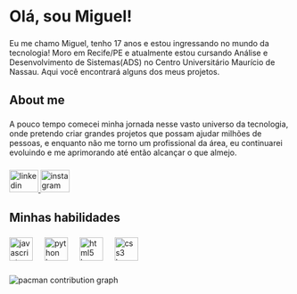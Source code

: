 <h1 align="left">Olá, sou Miguel!</h1>

###

<p align="left">Eu me chamo Miguel, tenho 17 anos e estou ingressando no mundo da tecnologia! Moro em Recife/PE e atualmente estou cursando Análise e Desenvolvimento de Sistemas(ADS) no Centro Universitário Maurício de Nassau. Aqui você encontrará alguns dos meus projetos.</p>

###

<h2 align="left">About me</h2>

###

<p align="left">A pouco tempo comecei minha jornada nesse vasto universo da tecnologia, onde pretendo criar grandes projetos que possam ajudar milhões de pessoas, e enquanto não me torno um profissional da área, eu continuarei evoluindo e me aprimorando até então alcançar o que almejo.</p>

###

<div align="left">
  <a href="https://www.linkedin.com/in/miguellussac" target="_blank">
    <img src="https://raw.githubusercontent.com/maurodesouza/profile-readme-generator/master/src/assets/icons/social/linkedin/default.svg" width="52" height="40" alt="linkedin logo"  />
  </a>
  <a href="https://www.instagram.com/lussac.xl?igsh=Y20yaG9zbHI3dm55" target="_blank">
    <img src="https://raw.githubusercontent.com/maurodesouza/profile-readme-generator/master/src/assets/icons/social/instagram/default.svg" width="52" height="40" alt="instagram logo"  />
  </a>
</div>

###

<h2 align="left">Minhas habilidades</h2>

###

<div align="left">
  <img src="https://cdn.jsdelivr.net/gh/devicons/devicon/icons/javascript/javascript-original.svg" height="42" alt="javascript logo"  />
  <img width="13" />
  <img src="https://cdn.jsdelivr.net/gh/devicons/devicon/icons/python/python-original.svg" height="42" alt="python logo"  />
  <img width="13" />
  <img src="https://cdn.jsdelivr.net/gh/devicons/devicon/icons/html5/html5-original.svg" height="42" alt="html5 logo"  />
  <img width="13" />
  <img src="https://cdn.jsdelivr.net/gh/devicons/devicon/icons/css3/css3-original.svg" height="42" alt="css3 logo"  />
</div>

###

<picture>
  <source media="(prefers-color-scheme: dark)" srcset="https://raw.githubusercontent.com/MiguelLussac/MiguelLussac/output/pacman-contribution-graph-dark.svg">
  <source media="(prefers-color-scheme: light)" srcset="https://raw.githubusercontent.com/MiguelLussac/MiguelLussac/output/pacman-contribution-graph.svg">
  <img alt="pacman contribution graph" src="https://raw.githubusercontent.com/MiguelLussac/MiguelLussac/output/pacman-contribution-graph.svg">
</picture>

###
